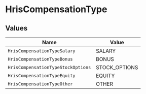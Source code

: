 # HrisCompensationType


## Values

| Name                               | Value                              |
| ---------------------------------- | ---------------------------------- |
| `HrisCompensationTypeSalary`       | SALARY                             |
| `HrisCompensationTypeBonus`        | BONUS                              |
| `HrisCompensationTypeStockOptions` | STOCK_OPTIONS                      |
| `HrisCompensationTypeEquity`       | EQUITY                             |
| `HrisCompensationTypeOther`        | OTHER                              |